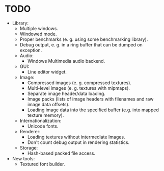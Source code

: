 # TODO
* Library:
	- Multiple windows.
	- Windowed mode.
	- Proper benchmarks (e. g. using some benchmarking library).
	- Debug output, e. g. in a ring buffer that can be dumped on exception.
	* Audio:
		- Windows Multimedia audio backend.
	* GUI:
		- Line editor widget.
	* Image:
		- Compressed images (e. g. compressed textures).
		- Multi-level images (e. g. textures with mipmaps).
		- Separate image header/data loading.
		- Image packs (lists of image headers with filenames and raw image data offsets).
		- Loading image data into the specified buffer (e.g. into mapped texture memory).
	* Internationalization:
		- Unicode fonts.
	* Renderer:
		- Loading textures without intermediate Images.
		- Don't count debug output in rendering statistics.
	* Storage:
		- Hash-based packed file access.
* New tools:
	- Textured font builder.
